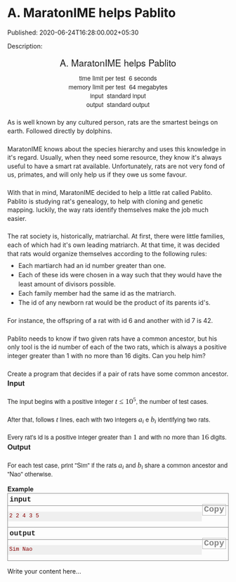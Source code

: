 # A. MaratonIME helps Pablito

Published: 2020-06-24T16:28:00.002+05:30

Description: 
      <div dir="ltr" style="text-align: left;" trbidi="on">
      <div dir="ltr" style="text-align: left;" trbidi="on">
      <div class="header" style="caret-color: rgb(34, 34, 34); color: #222222; font-family:
      &quot;Helvetica Neue&quot;, Helvetica, Arial, sans-serif; font-size: 14px; margin: 0px
      0px 1em; padding: 0px; text-align: center; text-size-adjust: auto;">
      <div class="title" style="font-size: 21px; margin: 0px 0px 0.5em; padding: 0px;">
      A. MaratonIME helps Pablito</div>
      <div class="time-limit" style="margin: 0px auto; padding: 0px;">
      <div class="property-title" style="display: inline; margin: 0px; padding: 0px 4px 0px
      0px;">
      time limit per test</div>
      6 seconds</div>
      <div class="memory-limit" style="margin: 0px auto; padding: 0px;">
      <div class="property-title" style="display: inline; margin: 0px; padding: 0px 4px 0px
      0px;">
      memory limit per test</div>
      64 megabytes</div>
      <div class="input-file" style="margin: 0px auto; padding: 0px;">
      <div class="property-title" style="display: inline; margin: 0px; padding: 0px 4px 0px
      0px;">
      input</div>
      standard input</div>
      <div class="output-file" style="margin: 0px auto; padding: 0px;">
      <div class="property-title" style="display: inline; margin: 0px; padding: 0px 4px 0px
      0px;">
      output</div>
      standard output</div>
      </div>
      <div style="caret-color: rgb(34, 34, 34); color: #222222; font-family: &quot;Helvetica
      Neue&quot;, Helvetica, Arial, sans-serif; font-size: 14px; margin: 0px; padding: 0px;
      text-size-adjust: auto;">
      <div style="font-size: 1em; line-height: 1.4em; margin-top: 1.5em; padding: 0px;">
      As is well known by any cultured person, rats are the smartest beings on earth. Followed
      directly by dolphins.</div>
      <div style="font-size: 1em; line-height: 1.4em; margin-top: 1.5em; padding: 0px;">
      MaratonIME knows about the species hierarchy and uses this knowledge in it's regard. Usually,
      when they need some resource, they know it's always useful to have a smart rat available.
      Unfortunately, rats are not very fond of us, primates, and will only help us if they owe us
      some favour.</div>
      <div style="font-size: 1em; line-height: 1.4em; margin-top: 1.5em; padding: 0px;">
      With that in mind, MaratonIME decided to help a little rat called Pablito. Pablito is studying
      rat's genealogy, to help with cloning and genetic mapping. luckily, the way rats identify
      themselves make the job much easier.</div>
      <div style="font-size: 1em; line-height: 1.4em; margin-top: 1.5em; padding: 0px;">
      The rat society is, historically, matriarchal. At first, there were little families, each of
      which had it's own leading matriarch. At that time, it was decided that rats would organize
      themselves according to the following rules:</div>
      <ul style="font-size: 1em; line-height: 1.5em; list-style-image: initial;
      list-style-position: outside; margin: 0.5em 0px 0px 1em; padding: 0px;">
      <li style="font-size: 1em; line-height: 1.5em; margin: 0px 0px 0px 0.8em; padding:
      0px;">Each martiarch had an id number greater than one.<span
      class="Apple-converted-space">&nbsp;</span></li>
      <li style="font-size: 1em; line-height: 1.5em; margin: 0px 0px 0px 0.8em; padding:
      0px;">Each of these ids were chosen in a way such that they would have the least amount of
      divisors possible.<span class="Apple-converted-space">&nbsp;</span></li>
      <li style="font-size: 1em; line-height: 1.5em; margin: 0px 0px 0px 0.8em; padding:
      0px;">Each family member had the same id as the matriarch.<span
      class="Apple-converted-space">&nbsp;</span></li>
      <li style="font-size: 1em; line-height: 1.5em; margin: 0px 0px 0px 0.8em; padding:
      0px;">The id of any newborn rat would be the product of its parents id's.<span
      class="Apple-converted-space">&nbsp;</span></li>
      </ul>
      <div style="font-size: 1em; line-height: 1.4em; margin-top: 1.5em; padding: 0px;">
      For instance, the offspring of a rat with id 6 and another with id 7 is 42.</div>
      <div style="font-size: 1em; line-height: 1.4em; margin-top: 1.5em; padding: 0px;">
      Pablito needs to know if two given rats have a common ancestor, but his only tool is the id
      number of each of the two rats, which is always a positive integer greater than 1 with no more
      than 16 digits. Can you help him?</div>
      <div style="font-size: 1em; line-height: 1.4em; margin-top: 1.5em; padding: 0px;">
      Create a program that decides if a pair of rats have some common ancestor.</div>
      </div>
      <div class="input-specification" style="caret-color: rgb(34, 34, 34); color: #222222;
      font-family: &quot;Helvetica Neue&quot;, Helvetica, Arial, sans-serif; font-size:
      14px; margin: 0px; padding: 0px; text-size-adjust: auto;">
      <div class="section-title" style="font-size: 16.1px; font-weight: bold; margin: 0px;
      padding: 0px;">
      Input</div>
      <div style="font-size: 1em; line-height: 1.4em; margin-top: 1.5em; padding: 0px;">
      The input begins with a positive integer<span
      class="Apple-converted-space">&nbsp;</span><span class="tex-span"
      style="font-family: &quot;times new roman&quot; , sans-serif; font-size: 17.5px;
      white-space: nowrap;"><i>t</i> ≤ 10<span class="upper-index"
      style="font-size: 13.125px; line-height: 0; position: relative; top: -0.5em; vertical-align:
      baseline;">5</span></span>, the number of test cases.</div>
      <div style="font-size: 1em; line-height: 1.4em; margin-top: 1.5em; padding: 0px;">
      After that, follows<span class="Apple-converted-space">&nbsp;</span><span
      class="tex-span" style="font-family: &quot;times new roman&quot; , sans-serif;
      font-size: 17.5px; white-space: nowrap;"><i>t</i></span><span
      class="Apple-converted-space">&nbsp;</span>lines, each with two integers<span
      class="Apple-converted-space">&nbsp;</span><span class="tex-span"
      style="font-family: &quot;times new roman&quot; , sans-serif; font-size: 17.5px;
      white-space: nowrap;"><i>a</i><span class="lower-index" style="bottom:
      -0.25em; font-size: 13.125px; line-height: 0; position: relative; vertical-align:
      baseline;"><i>i</i></span></span><span
      class="Apple-converted-space">&nbsp;</span>e<span
      class="Apple-converted-space">&nbsp;</span><span class="tex-span"
      style="font-family: &quot;times new roman&quot; , sans-serif; font-size: 17.5px;
      white-space: nowrap;"><i>b</i><span class="lower-index" style="bottom:
      -0.25em; font-size: 13.125px; line-height: 0; position: relative; vertical-align:
      baseline;"><i>i</i></span></span><span
      class="Apple-converted-space">&nbsp;</span>identifying two rats.</div>
      <div style="font-size: 1em; line-height: 1.4em; margin-top: 1.5em; padding: 0px;">
      Every rat's id is a positive integer greater than<span
      class="Apple-converted-space">&nbsp;</span><span class="tex-span"
      style="font-family: &quot;times new roman&quot; , sans-serif; font-size: 17.5px;
      white-space: nowrap;">1</span><span
      class="Apple-converted-space">&nbsp;</span>and with no more than<span
      class="Apple-converted-space">&nbsp;</span><span class="tex-span"
      style="font-family: &quot;times new roman&quot; , sans-serif; font-size: 17.5px;
      white-space: nowrap;">16</span><span
      class="Apple-converted-space">&nbsp;</span>digits.</div>
      </div>
      <div class="output-specification" style="caret-color: rgb(34, 34, 34); color: #222222;
      font-family: &quot;Helvetica Neue&quot;, Helvetica, Arial, sans-serif; font-size:
      14px; margin: 0px 0px 1em; padding: 0px; text-size-adjust: auto;">
      <div class="section-title" style="font-size: 16.1px; font-weight: bold; margin: 0px;
      padding: 0px;">
      Output</div>
      <div style="font-size: 1em; line-height: 1.4em; margin-top: 1.5em; padding: 0px;">
      For each test case, print "Sim" if the rats<span
      class="Apple-converted-space">&nbsp;</span><span class="tex-span"
      style="font-family: &quot;times new roman&quot; , sans-serif; font-size: 17.5px;
      white-space: nowrap;"><i>a</i><span class="lower-index" style="bottom:
      -0.25em; font-size: 13.125px; line-height: 0; position: relative; vertical-align:
      baseline;"><i>i</i></span></span><span
      class="Apple-converted-space">&nbsp;</span>and<span
      class="Apple-converted-space">&nbsp;</span><span class="tex-span"
      style="font-family: &quot;times new roman&quot; , sans-serif; font-size: 17.5px;
      white-space: nowrap;"><i>b</i><span class="lower-index" style="bottom:
      -0.25em; font-size: 13.125px; line-height: 0; position: relative; vertical-align:
      baseline;"><i>i</i></span></span><span
      class="Apple-converted-space">&nbsp;</span>share a common ancestor and "Nao"
      otherwise.</div>
      </div>
      <div class="sample-tests" style="caret-color: rgb(34, 34, 34); color: #222222; font-family:
      Consolas, &quot;Lucida Console&quot;, &quot;Andale Mono&quot;,
      &quot;Bitstream Vera Sans Mono&quot;, &quot;Courier New&quot;, Courier;
      font-size: 0.9em; margin: 0px; padding: 0px; text-size-adjust: auto;">
      <div class="section-title" style="font-family: &quot;Helvetica Neue&quot;,
      Helvetica, Arial, sans-serif; font-size: 14.489999771118164px; font-weight: bold; margin: 0px;
      padding: 0px;">
      Example</div>
      <div class="sample-test" style="margin: 0px; padding: 0px;">
      <div class="input" style="border: 1px solid rgb(136, 136, 136); margin: 0px; padding:
      0px;">
      <div class="title" style="border-bottom-color: rgb(136, 136, 136); border-bottom-style:
      solid; border-bottom-width: 1px; font-size: 1.3em; font-weight: bold; margin: 0px; padding:
      0.25em; text-transform: lowercase;">
      input<br />
      <div class="input-output-copier" data-clipboard-target="#id0023714024541347922"
      id="id003444981388564098" style="border: 1px solid rgb(185, 185, 185); color: rgb(136, 136,
      136) !important; cursor: pointer; float: right; font-size: 1.2rem; line-height: 1.1rem;
      margin: 1px; padding: 3px; text-transform: none;" title="Copy">
      Copy</div>
      </div>
      <pre id="id0023714024541347922" style="background-color: #efefef; color: #880000;
      font-family: Consolas, &quot;Lucida Console&quot;, &quot;Andale Mono&quot;,
      &quot;Bitstream Vera Sans Mono&quot;, &quot;Courier New&quot;, Courier;
      font-size: 12.6px; line-height: 1.25em; overflow-wrap: break-word; padding: 0.25em;
      white-space: pre-wrap;">2
      2 4
      3 5</pre>
      </div>
      <div class="output" style="border: 1px solid rgb(136, 136, 136); margin: 0px 0px 1em;
      padding: 0px; position: relative; top: -1px;">
      <div class="title" style="border-bottom-color: rgb(136, 136, 136); border-bottom-style:
      solid; border-bottom-width: 1px; font-size: 1.3em; font-weight: bold; margin: 0px; padding:
      0.25em; text-transform: lowercase;">
      output<br />
      <div class="input-output-copier" data-clipboard-target="#id004712401182219572"
      id="id00023808341694811164" style="border: 1px solid rgb(185, 185, 185); color: rgb(136, 136,
      136) !important; cursor: pointer; float: right; font-size: 1.2rem; line-height: 1.1rem;
      margin: 1px; padding: 3px; text-transform: none;" title="Copy">
      Copy</div>
      </div>
      <pre id="id004712401182219572" style="background-color: #efefef; color: #880000;
      font-family: Consolas, &quot;Lucida Console&quot;, &quot;Andale Mono&quot;,
      &quot;Bitstream Vera Sans Mono&quot;, &quot;Courier New&quot;, Courier;
      font-size: 12.6px; line-height: 1.25em; overflow-wrap: break-word; padding: 0.25em;
      white-space: pre-wrap;">Sim
      Nao</pre>
      </div>
      </div>
      </div>
      </div>
      <script
      src="https://gist.github.com/Svastikkka/2cc5e1ad45294b625ea0e9c792feca44.js"></script></div>


Write your content here...